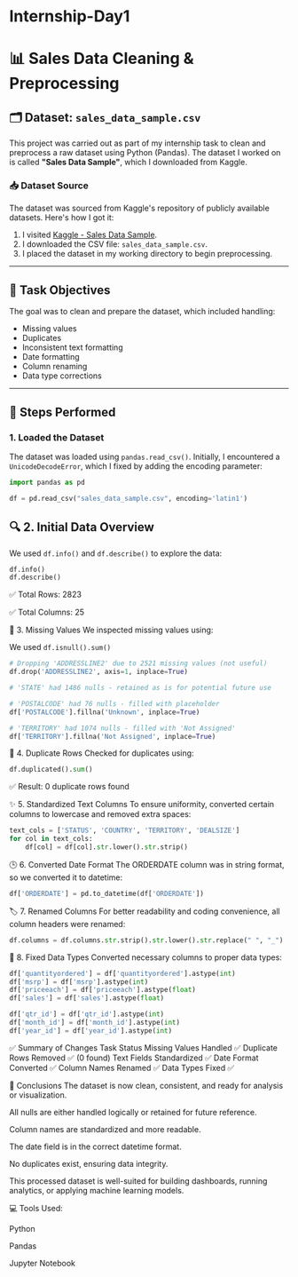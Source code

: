 # Internship-Day1
# 📊 Sales Data Cleaning & Preprocessing

## 🗂️ Dataset: `sales_data_sample.csv`

This project was carried out as part of my internship task to clean and preprocess a raw dataset using Python (Pandas). The dataset I worked on is called **"Sales Data Sample"**, which I downloaded from Kaggle.

### 📥 Dataset Source
The dataset was sourced from Kaggle's repository of publicly available datasets. Here's how I got it:

1. I visited [Kaggle - Sales Data Sample](https://www.kaggle.com/datasets/kyanyoga/sample-sales-data).
2. I downloaded the CSV file: `sales_data_sample.csv`.
3. I placed the dataset in my working directory to begin preprocessing.

---

## 🧹 Task Objectives

The goal was to clean and prepare the dataset, which included handling:

- Missing values  
- Duplicates  
- Inconsistent text formatting  
- Date formatting  
- Column renaming  
- Data type corrections  

---

## 🔧 Steps Performed

### 1. **Loaded the Dataset**
The dataset was loaded using `pandas.read_csv()`. Initially, I encountered a `UnicodeDecodeError`, which I fixed by adding the encoding parameter:
```python
import pandas as pd

df = pd.read_csv("sales_data_sample.csv", encoding='latin1')
```

## 🔍 2. Initial Data Overview

We used `df.info()` and `df.describe()` to explore the data:

```python
df.info()
df.describe()
```
✅ Total Rows: 2823

✅ Total Columns: 25

🚫 3. Missing Values
We inspected missing values using:


We used `df.isnull().sum()`

```python
# Dropping 'ADDRESSLINE2' due to 2521 missing values (not useful)
df.drop('ADDRESSLINE2', axis=1, inplace=True)

# 'STATE' had 1486 nulls - retained as is for potential future use

# 'POSTALCODE' had 76 nulls - filled with placeholder
df['POSTALCODE'].fillna('Unknown', inplace=True)

# 'TERRITORY' had 1074 nulls - filled with 'Not Assigned'
df['TERRITORY'].fillna('Not Assigned', inplace=True)
```


🔁 4. Duplicate Rows
Checked for duplicates using:

```python
df.duplicated().sum()
```
✅ Result: 0 duplicate rows found

✨ 5. Standardized Text Columns
To ensure uniformity, converted certain columns to lowercase and removed extra spaces:

```python
text_cols = ['STATUS', 'COUNTRY', 'TERRITORY', 'DEALSIZE']
for col in text_cols:
    df[col] = df[col].str.lower().str.strip()
```

🕒 6. Converted Date Format
The ORDERDATE column was in string format, so we converted it to datetime:

```python
df['ORDERDATE'] = pd.to_datetime(df['ORDERDATE'])
```


🏷️ 7. Renamed Columns
For better readability and coding convenience, all column headers were renamed:

```python
df.columns = df.columns.str.strip().str.lower().str.replace(" ", "_")
```


🔢 8. Fixed Data Types
Converted necessary columns to proper data types:

```python
df['quantityordered'] = df['quantityordered'].astype(int)
df['msrp'] = df['msrp'].astype(int)
df['priceeach'] = df['priceeach'].astype(float)
df['sales'] = df['sales'].astype(float)

df['qtr_id'] = df['qtr_id'].astype(int)
df['month_id'] = df['month_id'].astype(int)
df['year_id'] = df['year_id'].astype(int)
```


✅ Summary of Changes
Task	                            Status
Missing Values Handled	               ✅
Duplicate Rows Removed	               ✅ (0 found)
Text Fields Standardized	           ✅
Date Format Converted	               ✅
Column Names Renamed	               ✅
Data Types Fixed	                   ✅



📌 Conclusions
The dataset is now clean, consistent, and ready for analysis or visualization.

All nulls are either handled logically or retained for future reference.

Column names are standardized and more readable.

The date field is in the correct datetime format.

No duplicates exist, ensuring data integrity.

This processed dataset is well-suited for building dashboards, running analytics, or applying machine learning models.


💻 Tools Used: 

Python

Pandas

Jupyter Notebook




